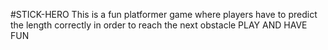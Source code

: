 #STICK-HERO
This is a fun platformer game where players have to predict the length correctly in order to reach the next
obstacle
PLAY AND HAVE FUN
